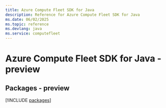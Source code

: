 ```yaml
---
title: Azure Compute Fleet SDK for Java
description: Reference for Azure Compute Fleet SDK for Java
ms.date: 06/02/2025
ms.topic: reference
ms.devlang: java
ms.service: computefleet
---
```

# Azure Compute Fleet SDK for Java - preview
## Packages - preview
[!INCLUDE [packages](compute-fleet-index.md)]